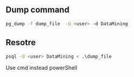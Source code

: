 ## Dump command

```sh
pg_dump -f dump_file  -U <user> -d DataMining
```

## Resotre

```sh
psql -U <user> DataMining < .\dump_file
```

Use cmd instead powerShell